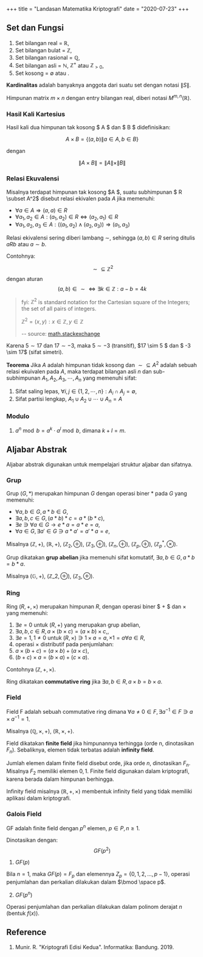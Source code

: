 +++
title     = "Landasan Matematika Kriptografi"
date      = "2020-07-23"
+++

## Set dan Fungsi

1. Set bilangan real = $\mathbb{R}$,
2. Set bilangan bulat = $\mathbb{Z}$,
3. Set bilangan rasional = $\mathbb{Q}$,
4. Set bilangan asli = $\mathbb{N}$, $\mathbb{Z}^+$ atau $\mathbb{Z}_{>0}$,
5. Set kosong = $\emptyset$ atau ${}$.

**Kardinalitas** adalah banyaknya anggota dari suatu set dengan notasi $\|S\|$.

Himpunan matrix $m \times n$ dengan entry bilangan real, diberi notasi $M^{m,n}(\mathbb{R})$.

### Hasil Kali Kartesius

Hasil kali dua himpunan tak kosong $ A $ dan $ B $ didefinisikan:

$$A \times B = \{(a, b) \|a \in A, b \in B\}$$

dengan

$$\|A \times B\| = \|A\|\times \|B\|$$

### Relasi Ekuvalensi

Misalnya terdapat himpunan tak kosong $A $, suatu subhimpunan $ R \subset A^2$ disebut relasi ekivalen pada $A$ jika
memenuhi:

- $\forall a \in A \Rightarrow (a, a) \in R$
- $\forall a_1, a_2 \in A: (a_1, a_2) \in R \Leftrightarrow (a_2, a_1) \in R$
- $\forall a_1,a_2,a_3 \in A:((a_1,a_2) \wedge (a_2,a_3)) \Rightarrow (a_1,a_3)$

Relasi ekivalensi sering diberi lambang $\sim$, sehingga $(a, b) \in R$ sering ditulis $aRb$ atau $a \sim b$.

Contohnya:

$$ \sim \subseteq \mathbb{Z}^2 $$ dengan aturan $$ (a, b) \in \sim \Leftrightarrow \exists k \in \mathbb{Z} : a - b = 4k $$

> fyi: $\mathbb{Z}^2$ is standard notation for the Cartesian square of the Integers; the set of all pairs of integers.
>
> $\mathbb{Z}^2 = { (x,y): x \in \mathbb{Z}, y \in \mathbb{Z} }$
>
> -- source: [math.stackexchange](https://math.stackexchange.com/questions/2187233/what-means-a-set-in-z2)

Karena $5 \sim 17$ dan $17 \sim -3$, maka $5 \sim -3$ (transitif), $17 \sim 5 $ dan $ -3 \sim 17$ (sifat simetri).

**Teorema** Jika $A$ adalah himpunan tidak kosong dan $\sim \subseteq A^{2}$ 
adalah sebuah relasi ekuivalen pada $A$, maka terdapat bilangan asli $n$ dan sub-subhimpunan $A_1, A_2, A_3, \cdots,A_n$ yang memenuhi sifat:

1. Sifat saling lepas, $\forall i, j \in \{ 1, 2, \cdots, n \}: A_i \cap A_j = \emptyset$,
2. Sifat partisi lengkap, $A_1 \cup A_2 \cup \cdots \cup A_n = A$

### Modulo

1. $a^n \bmod b = a^k \cdot a^l \bmod b$, dimana $k+l=m$.

## Aljabar Abstrak

Aljabar abstrak digunakan untuk mempelajari struktur aljabar dan sifatnya.

### Grup

Grup $(G, \ast)$ merupakan himpunan $G$ dengan operasi biner $\ast$ pada $G$
yang memenuhi:

- $\forall a, b \in G, a \ast b \in G$,
- $\exists a, b, c \in G, (a \ast b) \ast c = a \ast (b \ast c)$,
- $\exists e \ni \forall a \in G \to e \ast a = a \ast e = a$,
- $\forall a \in G, \exists a' \in G \ni a \ast a' = a' \ast a = e$,

Misalnya $(\mathbb{Z}, +)$, $(\mathbb{R}, +)$, $(\mathbb{Z}_2, \oplus)$,
$(\mathbb{Z}_3, \oplus)$, $(\mathbb{Z}_n, \oplus)$, $(\mathbb{Z}_p, \oplus)$,
$(\mathbb{Z}_p^\ast, \otimes)$.

Grup dikatakan __grup abelian__ jika memenuhi sifat komutatif, $\exists a, b \in G, a \ast b = b \ast a$.

Misalnya $(\mathbb{G}, +)$, $(\mathbb{Z}\_2, \oplus)$, $(\mathbb{Z}_3, \oplus)$.

### Ring

Ring $(R, +, \times)$ merupakan himpunan $R$, dengan operasi biner $ + $ dan $\times$ yang memenuhi:

1. $\exists e = 0$ untuk $(R, +)$ yang merupakan grup abelian,
2. $\exists a, b, c \in R, a \times (b \times c) = (a \times b) \times c,$,
3. $\exists e = 1, 1 \ne 0$ untuk $(R, \times) \ni 1 \times a = a, \times 1 = a \forall a \in R$,
4. operasi $\times$ distributif pada penjumlahan:
  1. $a \times (b + c) = (a \times b ) + (a \times c)$,
  2. $(b + c) \times a = (b \times a ) + (c \times a)$.

Contohnya $(\mathbb{Z}, +, \times)$.

Ring dikatakan __commutative ring__ jika $\exists a, b \in R, a \times b = b \times a$.

### Field

Field F adalah sebuah commutative ring dimana $\forall a \ne 0 \in F, \exists a^{-1} \in F \ni a \times a^{-1} = 1$.

Misalnya $(\mathbb{Q}, \times, +)$, $(\mathbb{R}, \times, +)$.

Field dikatakan __finite field__ jika himpunannya terhingga (orde n, dinotasikan $F_n$). Sebaliknya, elemen tidak
terbatas adalah __infinity field__.

Jumlah elemen dalam finite field disebut orde, jika orde $n$, dinotasikan $F_n$. Misalnya $F_2$ memiliki elemen $0, 1$.
Finite field digunakan dalam kriptografi, karena berada dalam himpunan berhingga.

Infinity field misalnya $(\mathbb{R}, +, \times)$ membentuk infinity field yang tidak memiliki aplikasi dalam
kriptografi.

### Galois Field

GF adalah finite field dengan $p^{n}$ elemen, $p \in P, n \geq 1$.

Dinotasikan dengan: $$GF(p^{2})$$

1. $GF(p)$

Bila $n=1$, maka $GF(p) = F_{p}$ dan elemennya $Z_{p} = \{0, 1, 2, ... , p-1\}$,
operasi penjumlahan dan perkalian dilakukan dalam $\bmod \space p$.

2. $GF(p^{n})$

Operasi penjumlahan dan perkalian dilakukan dalam polinom derajat $n$ (bentuk
$f(x)$).

## Reference

1. Munir. R. "Kriptografi Edisi Kedua". Informatika: Bandung. 2019.
